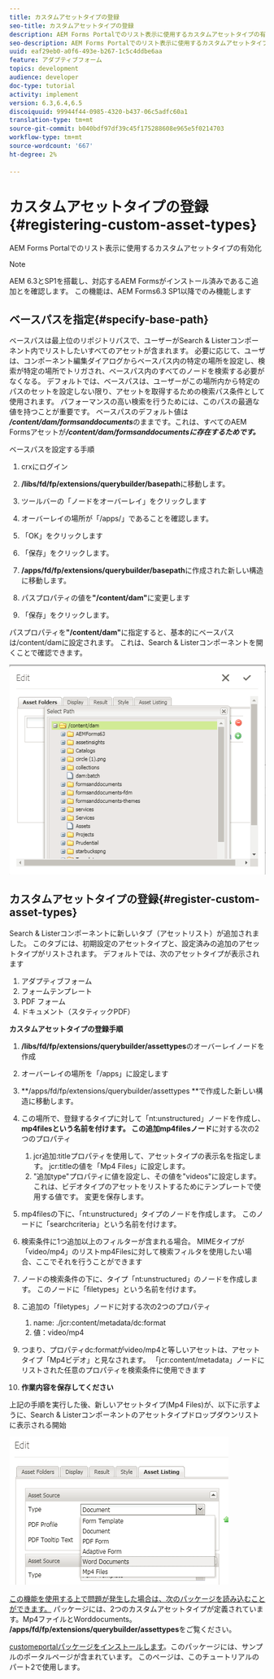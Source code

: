 ```yaml
---
title: カスタムアセットタイプの登録
seo-title: カスタムアセットタイプの登録
description: AEM Forms Portalでのリスト表示に使用するカスタムアセットタイプの有効化
seo-description: AEM Forms Portalでのリスト表示に使用するカスタムアセットタイプの有効化
uuid: eaf29eb0-a0f6-493e-b267-1c5c4ddbe6aa
feature: アダプティブフォーム
topics: development
audience: developer
doc-type: tutorial
activity: implement
version: 6.3,6.4,6.5
discoiquuid: 99944f44-0985-4320-b437-06c5adfc60a1
translation-type: tm+mt
source-git-commit: b040bdf97df39c45f175288608e965e5f0214703
workflow-type: tm+mt
source-wordcount: '667'
ht-degree: 2%

---
```



# カスタムアセットタイプの登録{#registering-custom-asset-types}

AEM Forms Portalでのリスト表示に使用するカスタムアセットタイプの有効化

>[!NOTE]
>
>AEM 6.3とSP1を搭載し、対応するAEM Formsがインストール済みであるこ追加とを確認します。 この機能は、AEM Forms6.3 SP1以降でのみ機能します

## ベースパスを指定{#specify-base-path}

ベースパスは最上位のリポジトリパスで、ユーザーがSearch &amp; Listerコンポーネント内でリストしたいすべてのアセットが含まれます。 必要に応じて、ユーザは、コンポーネント編集ダイアログからベースパス内の特定の場所を設定し、検索が特定の場所でトリガされ、ベースパス内のすべてのノードを検索する必要がなくなる。 デフォルトでは、ベースパスは、ユーザーがこの場所内から特定のパスのセットを設定しない限り、アセットを取得するための検索パス条件として使用されます。 パフォーマンスの高い検索を行うためには、このパスの最適な値を持つことが重要です。 ベースパスのデフォルト値は&#x200B;**_/content/dam/formsanddocuments_**&#x200B;のままです。これは、すべてのAEM Formsアセットが&#x200B;**_/content/dam/formsanddocumentsに存在するためです。_**

ベースパスを設定する手順

1. crxにログイン
1. **/libs/fd/fp/extensions/querybuilder/basepath**&#x200B;に移動します。

1. ツールバーの「ノードをオーバーレイ」をクリックします
1. オーバーレイの場所が「/apps/」であることを確認します。
1. 「OK」をクリックします
1. 「保存」をクリックします。
1. **/apps/fd/fp/extensions/querybuilder/basepath**&#x200B;に作成された新しい構造に移動します。

1. パスプロパティの値を&#x200B;**&quot;/content/dam&quot;**&#x200B;に変更します
1. 「保存」をクリックします。

パスプロパティを&#x200B;**&quot;/content/dam&quot;**&#x200B;に指定すると、基本的にベースパスは/content/damに設定されます。 これは、Search &amp; Listerコンポーネントを開くことで確認できます。

![basepath](assets/basepath.png)

## カスタムアセットタイプの登録{#register-custom-asset-types}

Search &amp; Listerコンポーネントに新しいタブ（アセットリスト）が追加されました。 このタブには、初期設定のアセットタイプと、設定済みの追加のアセットタイプがリストされます。 デフォルトでは、次のアセットタイプが表示されます

1. アダプティブフォーム
1. フォームテンプレート
1. PDF フォーム
1. ドキュメント（スタティックPDF）

**カスタムアセットタイプの登録手順**

1. **/libs/fd/fp/extensions/querybuilder/assettypes**&#x200B;のオーバーレイノードを作成

1. オーバーレイの場所を「/apps」に設定します
1. **/apps/fd/fp/extensions/querybuilder/assettypes **で作成した新しい構造に移動します。

1. この場所で、登録するタイプに対して「nt:unstructured」ノードを作成し、**mp4filesという名前を付けます。 この追加mp4filesノード**&#x200B;に対する次の2つのプロパティ

   1. jcr追加:titleプロパティを使用して、アセットタイプの表示名を指定します。 jcr:titleの値を「Mp4 Files」に設定します。
   1. &quot;追加type&quot;プロパティに値を設定し、その値を&quot;videos&quot;に設定します。 これは、ビデオタイプのアセットをリストするためにテンプレートで使用する値です。 変更を保存します。

1. mp4filesの下に、「nt:unstructured」タイプのノードを作成します。 このノードに「searchcriteria」という名前を付けます。
1. 検索条件に1つ追加以上のフィルターが含まれる場合。 MIMEタイプが「video/mp4」のリストmp4Filesに対して検索フィルタを使用したい場合、ここでそれを行うことができます
1. ノードの検索条件の下に、タイプ「nt:unstructured」のノードを作成します。 このノードに「filetypes」という名前を付けます。
1. こ追加の「filetypes」ノードに対する次の2つのプロパティ

   1. name: ./jcr:content/metadata/dc:format
   1. 値：video/mp4

1. つまり、プロパティdc:formatがvideo/mp4と等しいアセットは、アセットタイプ「Mp4ビデオ」と見なされます。 「jcr:content/metadata」ノードにリストされた任意のプロパティを検索条件に使用できます

1. **作業内容を保存してください**

上記の手順を実行した後、新しいアセットタイプ(Mp4 Files)が、以下に示すように、Search &amp; Listerコンポーネントのアセットタイプドロップダウンリストに表示される開始

![mp4files](assets/mp4files.png)

[この機能を使用する上で問題が発生した場合は、次のパッケージを読み込むことができます。](assets/assettypeskt1.zip) パッケージには、2つのカスタムアセットタイプが定義されています。Mp4ファイルとWorddocuments。 **/apps/fd/fp/extensions/querybuilder/assettypes**&#x200B;をご覧ください。

[customeportalパッケージをインストールします](assets/customportalpage.zip)。このパッケージには、サンプルのポータルページが含まれています。 このページは、このチュートリアルのパート2で使用します。

